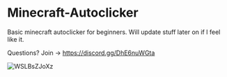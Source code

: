 # Minecraft-Autoclicker
Basic minecraft autoclicker for beginners. Will update stuff later on if I feel like it.

Questions?
Join -> https://discord.gg/DhE6nuWGta

![WSLBsZJoXz](https://user-images.githubusercontent.com/71045814/173140909-86cd861f-74f5-4de2-9371-be6798deb016.png)
